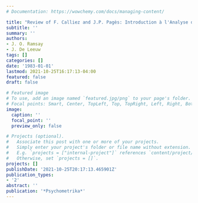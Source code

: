 ```yaml
---
# Documentation: https://wowchemy.com/docs/managing-content/

title: "Review of F. Calliez and J.P. Pagès: Introduction à l'Analyse des Données"
subtitle: ''
summary: ''
authors:
- J. O. Ramsay
- J. De Leeuw
tags: []
categories: []
date: '1983-01-01'
lastmod: 2021-10-25T16:17:13-04:00
featured: false
draft: false

# Featured image
# To use, add an image named `featured.jpg/png` to your page's folder.
# Focal points: Smart, Center, TopLeft, Top, TopRight, Left, Right, BottomLeft, Bottom, BottomRight.
image:
  caption: ''
  focal_point: ''
  preview_only: false

# Projects (optional).
#   Associate this post with one or more of your projects.
#   Simply enter your project's folder or file name without extension.
#   E.g. `projects = ["internal-project"]` references `content/project/deep-learning/index.md`.
#   Otherwise, set `projects = []`.
projects: []
publishDate: '2021-10-25T20:17:13.465901Z'
publication_types:
- '2'
abstract: ''
publication: '*Psychometrika*'
---
```

